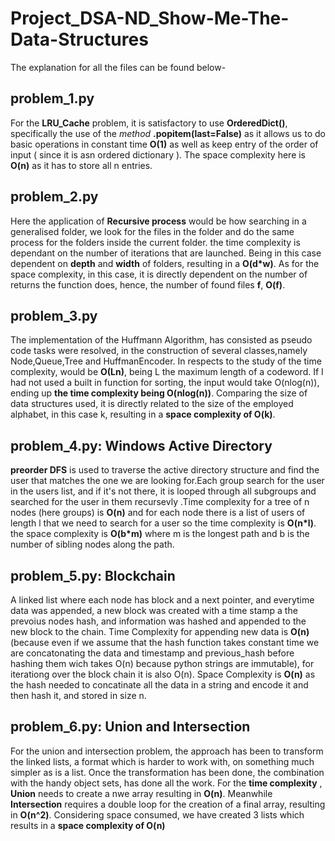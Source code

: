 # Project_DSA-ND_Show-Me-The-Data-Structures
The explanation for all the files can be found below-

## problem_1.py
For the __LRU_Cache__ problem, it is satisfactory to use __OrderedDict()__, specifically the use of the _method_ __.popitem(last=False)__ as it allows us to do basic operations in constant time __O(1)__ as well as keep entry of the order of input ( since it is asn ordered dictionary ). The space complexity here is __O(n)__ as it has to store all n entries.

## problem_2.py
Here the application of __Recursive process__ would be how searching in a generalised folder, we look for the files in the folder and do the same process for the folders inside the current folder. the time complexity is dependant on the number of iterations that are launched. Being in this case dependent on __depth__ and __width__ of folders, resulting in a __O(d*w)__. As for the space complexity, in this case, it is directly dependent on the number of returns the function does, hence, the number of found files __f__, __O(f)__.

## problem_3.py
The implementation of the Huffmann Algorithm, has consisted as pseudo code tasks were resolved, in the construction of several classes,namely Node,Queue,Tree and HuffmanEncoder. In respects to the study of the time complexity, would be **O(Ln)**, being L the maximum length of a codeword. If I had not used a built in function for sorting, the input would take O(nlog(n)), ending up **the time complexity being O(nlog(n))**. Comparing the size of data structures used, it is directly related to the size of the employed alphabet, in this case k, resulting in a **space complexity of O(k)**.


 
## problem_4.py: Windows Active Directory
__preorder DFS__ is used to traverse the active directory structure and find the user that matches the one we are looking for.Each group search for the user in the users list, and if it's not there, it is looped through all subgroups and searched for the user in them recursevly .Time complexity for a tree of n nodes (here groups) is __O(n)__ and for each node there is a list of users of length l that we need to search for a user so the time complexity is __O(n*l)__. the space complexity is __O(b*m)__ where m is the longest path and b is the number of sibling nodes along the path.

## problem_5.py: Blockchain
A linked list where each node has block and a next pointer, and everytime data was appended, a new block was created with a time stamp a the prevoius nodes hash, and  information was hashed and appended to the new block to the chain. Time Complexity for appending new data is __O(n)__ (because even if we assume that the hash function takes constant time we are concatonating the data and timestamp and previous_hash before hashing them wich takes O(n) because python strings are immutable), for iterationg over the block chain it is also O(n). Space Complexity is __O(n)__ as the hash needed to concatinate all the data in a string and encode it and then hash it, and stored in size n.

## problem_6.py: Union and Intersection
For the union and intersection problem, the approach has been to transform the linked lists, a format which is harder to work with, on something much simpler as is a list. Once the transformation has been done, the combination with the handy object sets, has done all the work. For the **time complexity** , **Union** needs to create a nwe array resulting in **O(n)**. Meanwhile **Intersection** requires a double loop for the creation of a final array, resulting in **O(n^2)**. Considering space consumed, we have created 3 lists which results in a **space complexity of O(n)**
